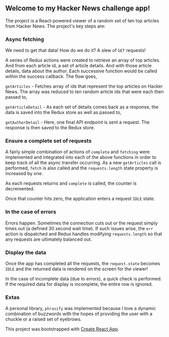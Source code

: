 ## Welcome to my Hacker News challenge app!

The project is a React-powered viewer of a random set of ten top articles from Hacker News. The project's key steps are:

### Async fetching

We need to get that data! How do we do it? A slew of `GET` requests!

A series of Redux actions were created to retrieve an array of top articles. And from each article id, a set of article details. And with those article details, data about the author. Each successive function would be called within the success callback. The flow goes,

`getArticles` - Fetches array of ids that represent the top articles on Hacker News. The array was reduced to ten random article ids that were each then passed to,

`getArticleDetail` - As each set of details comes back as a response, the data is saved into the Redux store as well as passed to,

`getAuthorDetail` - Here, one final API endpoint is sent a request. The response is then saved to the Redux store.

### Ensure a complete set of requests

A fairly simple combination of actions of `complete` and `fetching` were implemented and integrated into each of the above functions in order to keep track of all the async transfer occurring. As a new `getArticles` call is performed, `fetch` is also called and the `requests.length` state property is increased by one.

As each requests returns and `complete` is called, the counter is decremented.

Once that counter hits zero, the application enters a request `IDLE` state.

### In the case of errors

Errors happen. Sometimes the connection cuts out or the request simply times out (a defined 30 second wait time). If such issues arise, the `err` action is dispatched and Redux handles modifying `requests.length` so that any requests are ultimately balanced out.

### Display the data

Once the app has completed all the requests, the `request.state` becomes `IDLE` and the returned data is rendered on the screen for the viewer!

In the case of incomplete data (due to errors), a quick check is performed. If the required data for display is incomplete, the entire row is ignored.

### Extas

A personal library, `phrasify` was implemented because I love a dynamic combination of buzzwords with the hopes of providing the user with a chuckle or a raised set of eyebrows.

This project was bootstrapped with [Create React App](https://github.com/facebookincubator/create-react-app).
